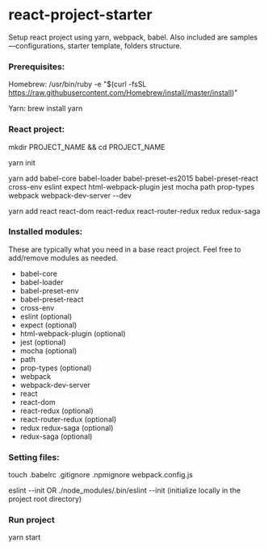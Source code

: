 # react-project-starter
Setup react project using yarn, webpack, babel. Also included are samples—configurations, starter template, folders structure.

### Prerequisites:
Homebrew:
/usr/bin/ruby -e "$(curl -fsSL https://raw.githubusercontent.com/Homebrew/install/master/install)"

Yarn:
brew install yarn

### React project:
mkdir PROJECT_NAME && cd PROJECT_NAME

yarn init

yarn add babel-core babel-loader babel-preset-es2015 babel-preset-react cross-env eslint expect html-webpack-plugin jest mocha path prop-types webpack webpack-dev-server --dev

yarn add react react-dom react-redux react-router-redux redux redux-saga

### Installed modules:
These are typically what you need in a base react project. Feel free to add/remove modules as needed.
  * babel-core
  * babel-loader
  * babel-preset-env
  * babel-preset-react
  * cross-env
  * eslint (optional)
  * expect (optional)
  * html-webpack-plugin (optional)
  * jest (optional)
  * mocha (optional)
  * path
  * prop-types (optional)
  * webpack
  * webpack-dev-server
  * react
  * react-dom
  * react-redux (optional)
  * react-router-redux (optional)
  * redux redux-saga (optional)
  * redux-saga (optional)

### Setting files:
touch .babelrc .gitignore .npmignore webpack.config.js

eslint --init OR ./node_modules/.bin/eslint --init (initialize locally in the project root directory)

### Run project
yarn start
